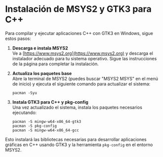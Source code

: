 # Instalación de MSYS2 y GTK3 para C++
Para compilar y ejecutar aplicaciones C++ con GTK3 en Windows, sigue estos pasos:

1. **Descarga e instala MSYS2**  
   Ve a [https://www.msys2.org](https://www.msys2.org) y descarga el instalador adecuado para tu sistema operativo. Sigue las instrucciones de la página para completar la instalación.

2. **Actualiza los paquetes base**  
   Abre la terminal de MSYS2 (puedes buscar "MSYS2 MSYS" en el menú de inicio) y ejecuta el siguiente comando para actualizar el sistema:
   ```
   pacman -Syu
   ```

3. **Instala GTK3 para C++ y pkg-config**  
   Una vez actualizado el sistema, instala los paquetes necesarios ejecutando:
   ```
   pacman -S mingw-w64-x86_64-gtk3
   pacman -S pkg-config
   pacman -S mingw-w64-x86_64-gcc
   ```

Esto instalará las bibliotecas necesarias para desarrollar aplicaciones gráficas en C++ usando GTK3 y la herramienta `pkg-config` en el entorno MSYS2.
